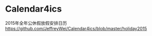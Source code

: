 # Calendar4ics
2015年全年公休假放假安排日历
<https://github.com/JeffreyWei/Calendar4ics/blob/master/holiday2015>
